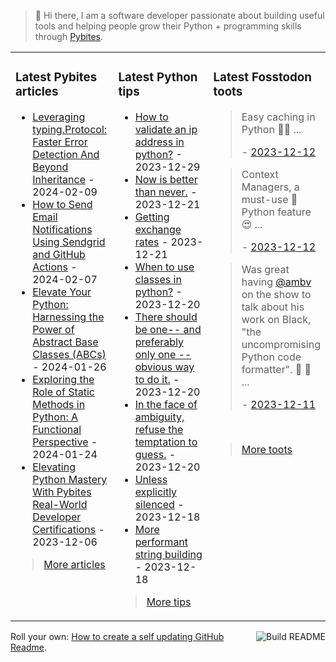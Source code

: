 > 👋 Hi there, I am a software developer passionate about building useful tools and helping people grow their Python + programming skills through <a href="https://pybit.es" target="_blank">Pybites</a>.

<table><tr><td valign="top" width="33%">

### Latest Pybites articles

<ul>

  <li><a href="https://pybit.es/articles/typing-protocol-abc-alternative/" target="_blank">Leveraging typing.Protocol: Faster Error Detection And Beyond Inheritance</a> - 2024-02-09</li>

  <li><a href="https://pybit.es/articles/how-to-send-email-notifications-using-sendgrid-and-github-actions/" target="_blank">How to Send Email Notifications Using Sendgrid and GitHub Actions</a> - 2024-02-07</li>

  <li><a href="https://pybit.es/articles/elevate-your-python-harnessing-the-power-of-abstract-base-classes-abcs/" target="_blank">Elevate Your Python: Harnessing the Power of Abstract Base Classes (ABCs)</a> - 2024-01-26</li>

  <li><a href="https://pybit.es/articles/exploring-the-role-of-static-methods-in-python-a-functional-perspective/" target="_blank">Exploring the Role of Static Methods in Python: A Functional Perspective</a> - 2024-01-24</li>

  <li><a href="https://pybit.es/articles/real-world-python-developer-certifications/" target="_blank">Elevating Python Mastery With Pybites Real-World Developer Certifications</a> - 2023-12-06</li>

</ul>

> <a href="https://pybit.es/articles/" target="_blank">More articles</a>


</td><td valign="top" width="34%">

### Latest Python tips

<ul>

  <li><a href="https://github.com/bbelderbos/bobcodesit/blob/main/notes/20231229164623.md" target="_blank">How to validate an ip address in python?</a> - 2023-12-29</li>

  <li><a href="https://github.com/bbelderbos/bobcodesit/blob/main/notes/20231221194410.md" target="_blank">Now is better than never.</a> - 2023-12-21</li>

  <li><a href="https://github.com/bbelderbos/bobcodesit/blob/main/notes/20231221192642.md" target="_blank">Getting exchange rates</a> - 2023-12-21</li>

  <li><a href="https://github.com/bbelderbos/bobcodesit/blob/main/notes/20231220154535.md" target="_blank">When to use classes in python?</a> - 2023-12-20</li>

  <li><a href="https://github.com/bbelderbos/bobcodesit/blob/main/notes/20231220073947.md" target="_blank">There should be one-- and preferably only one --obvious way to do it.</a> - 2023-12-20</li>

  <li><a href="https://github.com/bbelderbos/bobcodesit/blob/main/notes/20231220064430.md" target="_blank">In the face of ambiguity, refuse the temptation to guess.</a> - 2023-12-20</li>

  <li><a href="https://github.com/bbelderbos/bobcodesit/blob/main/notes/20231218175630.md" target="_blank">Unless explicitly silenced</a> - 2023-12-18</li>

  <li><a href="https://github.com/bbelderbos/bobcodesit/blob/main/notes/20231218133029.md" target="_blank">More performant string building</a> - 2023-12-18</li>

</ul>

> <a href="https://github.com/bbelderbos/bobcodesit" target="_blank">More tips</a>


</td><td valign="top" width="33%">

### Latest Fosstodon toots


  <blockquote>
  <p>Easy caching in Python 🐍😍 ...</p>
  - <a href="https://fosstodon.org/@bbelderbos/111565699223385738" target="_blank">2023-12-12</a>
  </blockquote>

  <blockquote>
  <p>Context Managers, a must-use 🐍 Python feature 😍 ...</p>
  - <a href="https://fosstodon.org/@bbelderbos/111565696355067042" target="_blank">2023-12-12</a>
  </blockquote>

  <blockquote>
  <p>Was great having <span class="h-card"><a class="u-url mention" href="https://mastodon.social/@ambv">@<span>ambv</span></a></span> on the show to talk about his work on Black, &quot;the uncompromising Python code formatter&quot;. 🐍 🎉 ...</p>
  - <a href="https://fosstodon.org/@bbelderbos/111563356123643707" target="_blank">2023-12-11</a>
  </blockquote>


<br>

> <a href="https://fosstodon.org/@bbelderbos" target="_blank">More toots</a>


</td></tr></table>

<a href="https://github.com/bbelderbos/bbelderbos/actions" target="_blank"><img src="https://github.com/bbelderbos/bbelderbos/workflows/Daily%20Update/badge.svg" align="right" alt="Build README"></a>Roll your own: <a href="https://pybit.es/articles/how-to-create-a-self-updating-github-readme/" target="_blank">How to create a self updating GitHub Readme</a>.